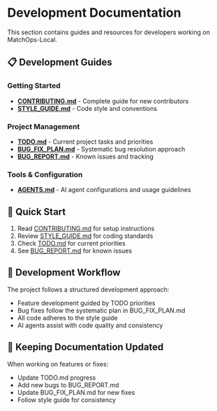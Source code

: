 # Development Documentation

This section contains guides and resources for developers working on MatchOps-Local.

## 📋 Development Guides

### Getting Started
- **[CONTRIBUTING.md](./CONTRIBUTING.md)** - Complete guide for new contributors
- **[STYLE_GUIDE.md](./STYLE_GUIDE.md)** - Code style and conventions

### Project Management  
- **[TODO.md](./TODO.md)** - Current project tasks and priorities
- **[BUG_FIX_PLAN.md](./BUG_FIX_PLAN.md)** - Systematic bug resolution approach
- **[BUG_REPORT.md](./BUG_REPORT.md)** - Known issues and tracking

### Tools & Configuration
- **[AGENTS.md](./AGENTS.md)** - AI agent configurations and usage guidelines

## 🚀 Quick Start

1. Read [CONTRIBUTING.md](./CONTRIBUTING.md) for setup instructions
2. Review [STYLE_GUIDE.md](./STYLE_GUIDE.md) for coding standards
3. Check [TODO.md](./TODO.md) for current priorities
4. See [BUG_REPORT.md](./BUG_REPORT.md) for known issues

## 📝 Development Workflow

The project follows a structured development approach:
- Feature development guided by TODO priorities
- Bug fixes follow the systematic plan in BUG_FIX_PLAN.md
- All code adheres to the style guide
- AI agents assist with code quality and consistency

## 🔄 Keeping Documentation Updated

When working on features or fixes:
- Update TODO.md progress
- Add new bugs to BUG_REPORT.md
- Update BUG_FIX_PLAN.md for new fixes
- Follow style guide for consistency